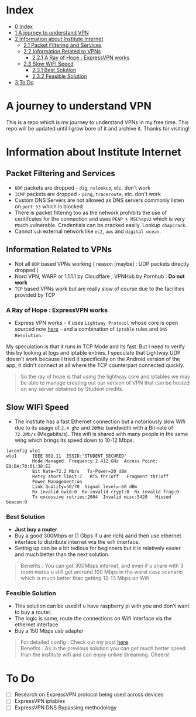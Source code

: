 # Index

* [0 Index](#index)
* [1 A journey to understand VPN](#a-journey-to-understand-vpn)
* [2 Information about Institute Internet](#information-about-institute-internet)
  * [2.1 Packet Filtering and Services](#packet-filtering-and-services)
  * [2.2 Information Related to VPNs](#information-related-to-vpns)
    * [2.2.1 A Ray of Hope : ExpressVPN works](#a-ray-of-hope--expressvpn-works)
  * [2.3 Slow WIFI Speed](#slow-wifi-speed)
    * [2.3.1 Best Solution](#best-solution)
    * [2.3.2 Feasible Solution](#feasible-solution)
* [3 To Do](#to-do)

# A journey to understand VPN

This is a repo which is my journey to understand VPNs in my free time. This repo will be updated until I grow bore of it and archive it. Thanks for visiting!

# Information about Institute Internet

## Packet Filtering and Services

- `UDP` packets are dropped - `dig`, `nslookup`, etc. don't work
- `ICMP` packets are dropped - `ping`, `traceroute`, etc. don't work
- Custom DNS Servers are not allowed as DNS servers commonly listen on `port 53` which is blocked
- There is packet filtering too as the network prohibits the use of ceritifcates for the connection and uses `PEAP + MSChapv2` which is very much vulnerable. Credentials can be cracked easily. Lookup `chapcrack`.
-  Cannot `ssh` external network like `ec2`, `aws` and `digital ocean`.

## Information Related to VPNs

- Not all `UDP` based VPNs working ( reason [maybe] : UDP packets directly dropped )
- Nord VPN, WARP or 1.1.1.1 by Cloudflare , VPNHub by Pornhub :  **Do not work**
- `TCP` based VPNs work but are really slow of course due to the facilities provided by TCP

### A Ray of Hope : ExpressVPN works

- Express VPN works - it uses `Lightway Protocol` whose core is open sourced now [here](https://github.com/expressvpn/lightway-core) - and a combination of `iptable` rules and `DNS Resolution`.

<p> My speculation is that it runs in TCP Mode and its fast. But I need to verify this by looking at logs and iptable entries. I speculate that Lightway UDP doesn't work because I tried it specifically on the Android version of the app, it didn't connect at all where the TCP counterpart connected quickly.

> So the ray of hope is that using the lightway core and iptables we may be able to manage creating out our version of VPN that can be hosted on any server obtained by Student credits.


## Slow WIFI Speed

- The institute has a fast Ethernet connection but a notoriously slow Wifi due to its usage of `2.4 ghz` and `20MHz` bandwidth with a Bit-rate of `72.2Mb/s` (Megabits/s). This wifi is shared with many people in the same wing which brings its speed down to 10-12 Mbps.

```
iwconfig wlo1
wlo1      IEEE 802.11  ESSID:"STUDENT_SECURED"
          Mode:Managed  Frequency:2.412 GHz  Access Point: E8:BA:70:61:38:E2
          Bit Rate=72.2 Mb/s   Tx-Power=20 dBm
          Retry short limit:7   RTS thr:off   Fragment thr:off
          Power Management:on
          Link Quality=50/70  Signal level=-60 dBm
          Rx invalid nwid:0  Rx invalid crypt:0  Rx invalid frag:0
          Tx excessive retries:2004  Invalid misc:5420   Missed beacon:0
```

### Best Solution

- **Just buy a router**
- Buy a good 300Mbps or (1 Gbps if u are rich) aand then use ethernet interface to distribute internet wia the wifi interface.
- Setting up can be a bit tedious for beginners but it is relatively easier and much better than the next solution.

> Benefits : You can get 300Mbps internet, and even if u share with 3 room mates u still get arorund 100 Mbps in the worst case scenario which is much better than getting 12-13 Mbps on Wifi

### Feasible Solution

- This solution can be used if u have raspberry pi with you and don't want to buy a router.
- The logic is same, route the connections on Wifi interface via the ethernet interface.
- Buy a 150 Mbps usb adapter

> For detailed config : Check out my post [here](./rpi-express.md).<br/>
Benefits : As in the previous solution you can get much better speed than the institute wifi and can enjoy online streaming. Cheers!

# To Do

- [ ] Research on ExpressVPN protocol being used across devices
- [ ] ExpressVPN iptables
- [ ] ExpressVPN DNS Bypassing methodology
